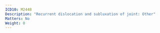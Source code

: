 ```yaml
---
ICD10: M2448
Description: "Recurrent dislocation and subluxation of joint: Other"
Matters: No
Weight: 0
---
```

